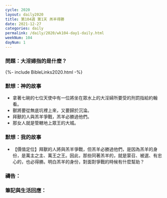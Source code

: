 ```yaml
---
cycle: 2020
layout: daily2020
title: 第104週 第1天 羔羊得勝
date: 2021-12-27
categories: daily
permalink: /daily/2020/wk104-day1-daily.html
weekNum: 104
dayNum: 1
---
```


### 問題：大淫婦指的是什麼？

{%- include BibleLinks2020.html -%}

### 默想：神的故事
+ 拿著七碗的七位天使中有一位將坐在眾水上的大淫婦所要受的刑罰指給約翰看。
+ 獸將要從無底坑裡上來，又要歸於沉淪。
+ 拜獸的人與羔羊爭戰，羔羊必勝過他們。
+ 那女人就是管轄地上眾王的大城。

### 默想：我的故事
+ 【價值定位】拜獸的人將與羔羊爭戰，但羔羊必勝過他們，是因為羔羊的身份，是萬主之主、萬王之王。因此，那些同著羔羊的，就是蒙召、被選、有忠心的，也必得勝。明白羔羊的身份，對面對爭戰的時候有什麼幫助？

### 禱告：

### 筆記與生活回應：
